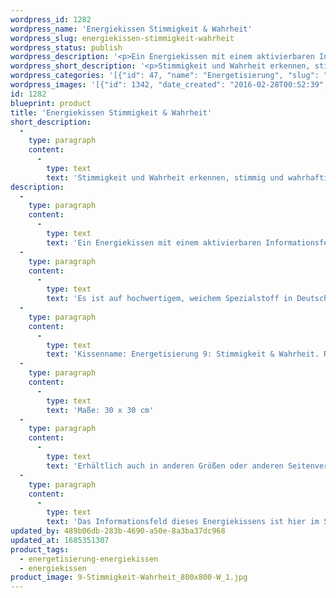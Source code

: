 ```yaml
---
wordpress_id: 1282
wordpress_name: 'Energiekissen Stimmigkeit & Wahrheit'
wordpress_slug: energiekissen-stimmigkeit-wahrheit
wordpress_status: publish
wordpress_description: '<p>Ein Energiekissen mit einem aktivierbaren Informationsfeld zu Stimmigkeit und Wahrheit sowie dem energetischen Zugang zu den dazugehörigen universellen Wissenspools.</p><p>Es ist auf hochwertigem, weichem Spezialstoff in Deutschland gedruckt und sorgfältig in Handarbeit in Deutschland mit Reißverschluss genäht. Laut Herstellerangaben ist der farbintensive Druck 70 Jahre lichtecht, waschbar (Wollwaschgang, 20°) und in einem umweltorientierten Verfahren hergestellt.</p><p>Kissenname: Energetisierung 9: Stimmigkeit &amp; Wahrheit. Reihe: Energetisierung</p><p>Maße: 30 x 30 cm</p><p>Erhältlich auch in anderen Größen oder anderen Seitenverhältnissen. Bitte kontaktieren Sie uns hierfür unter <a href="mailto:info@elvedenverlag.de">info@elvedenverlag.de</a>.</p><p>Das Informationsfeld dieses Energiekissens ist hier im Shop auch erhältlich als <a href="https://my.feenbaum.de/produkt-kategorie/energiebilder/fotokarten/energetisierung-fotokarten/">Fotokarte</a>, <a href="https://my.feenbaum.de/produkt-kategorie/energiebilder/wandbilder/energetisierung/">Wandbild</a> und <a href="https://my.feenbaum.de/produkt-kategorie/energiesprays/energetisierung-energiesprays/">Energiespray</a></p><p><a href="https://my.feenbaum.de/anwendung-energiekissen/">Anwendungshinweise</a></p>'
wordpress_short_description: '<p>Stimmigkeit und Wahrheit erkennen, stimmig und wahrhaftig agieren</p>'
wordpress_categories: '[{"id": 47, "name": "Energetisierung", "slug": "energetisierung-energiekissen"}, {"id": 28, "name": "Energiekissen", "slug": "energiekissen"}]'
wordpress_images: '[{"id": 1342, "date_created": "2016-02-28T00:52:39", "date_created_gmt": "2016-02-27T22:52:39", "date_modified": "2016-02-28T00:52:39", "date_modified_gmt": "2016-02-27T22:52:39", "src": "https://my.feenbaum.de/wp-content/uploads/2016/02/9-Stimmigkeit-Wahrheit_800x800-W_1.jpg", "name": "9 Stimmigkeit-Wahrheit_800x800-W_1", "alt": ""}]'
id: 1282
blueprint: product
title: 'Energiekissen Stimmigkeit & Wahrheit'
short_description:
  -
    type: paragraph
    content:
      -
        type: text
        text: 'Stimmigkeit und Wahrheit erkennen, stimmig und wahrhaftig agieren'
description:
  -
    type: paragraph
    content:
      -
        type: text
        text: 'Ein Energiekissen mit einem aktivierbaren Informationsfeld zu Stimmigkeit und Wahrheit sowie dem energetischen Zugang zu den dazugehörigen universellen Wissenspools.'
  -
    type: paragraph
    content:
      -
        type: text
        text: 'Es ist auf hochwertigem, weichem Spezialstoff in Deutschland gedruckt und sorgfältig in Handarbeit in Deutschland mit Reißverschluss genäht. Laut Herstellerangaben ist der farbintensive Druck 70 Jahre lichtecht, waschbar (Wollwaschgang, 20°) und in einem umweltorientierten Verfahren hergestellt.'
  -
    type: paragraph
    content:
      -
        type: text
        text: 'Kissenname: Energetisierung 9: Stimmigkeit & Wahrheit. Reihe: Energetisierung'
  -
    type: paragraph
    content:
      -
        type: text
        text: 'Maße: 30 x 30 cm'
  -
    type: paragraph
    content:
      -
        type: text
        text: 'Erhältlich auch in anderen Größen oder anderen Seitenverhältnissen. Bitte kontaktieren Sie uns hierfür unter info@elvedenverlag.de.'
  -
    type: paragraph
    content:
      -
        type: text
        text: 'Das Informationsfeld dieses Energiekissens ist hier im Shop auch erhältlich als Fotokarte, Wandbild und Energiespray'
updated_by: 489b06db-283b-4690-a50e-8a3ba37dc968
updated_at: 1685351307
product_tags:
  - energetisierung-energiekissen
  - energiekissen
product_image: 9-Stimmigkeit-Wahrheit_800x800-W_1.jpg
---
```

